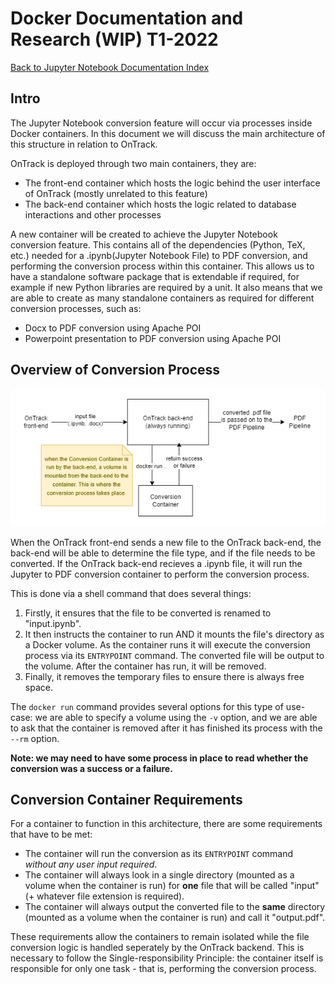 # Docker Documentation and Research (WIP) T1-2022

[Back to Jupyter Notebook Documentation Index](Index.md)

## Intro

The Jupyter Notebook conversion feature will occur via processes inside Docker containers. In this
document we will discuss the main architecture of this structure in relation to OnTrack.

OnTrack is deployed through two main containers, they are:

- The front-end container which hosts the logic behind the user interface of OnTrack (mostly
  unrelated to this feature)
- The back-end container which hosts the logic related to database interactions and other processes

A new container will be created to achieve the Jupyter Notebook conversion feature. This contains
all of the dependencies (Python, TeX, etc.) needed for a .ipynb(Jupyter Notebook File) to PDF
conversion, and performing the conversion process within this container. This allows us to have a
standalone software package that is extendable if required, for example if new Python libraries are
required by a unit. It also means that we are able to create as many standalone containers as
required for different conversion processes, such as:

- Docx to PDF conversion using Apache POI
- Powerpoint presentation to PDF conversion using Apache POI

## Overview of Conversion Process

[<img src="docker_flow.png" />](docker_flow.png)

When the OnTrack front-end sends a new file to the OnTrack back-end, the back-end will be able to
determine the file type, and if the file needs to be converted. If the OnTrack back-end recieves a
.ipynb file, it will run the Jupyter to PDF conversion container to perform the conversion process.

This is done via a shell command that does several things:

1. Firstly, it ensures that the file to be converted is renamed to "input.ipynb".
2. It then instructs the container to run AND it mounts the file's directory as a Docker volume. As
   the container runs it will execute the conversion process via its `ENTRYPOINT` command. The
   converted file will be output to the volume. After the container has run, it will be removed.
3. Finally, it removes the temporary files to ensure there is always free space.

The `docker run` command provides several options for this type of use-case: we are able to specify
a volume using the `-v` option, and we are able to ask that the container is removed after it has
finished its process with the `--rm` option.

**Note: we may need to have some process in place to read whether the conversion was a success or a
failure.**

## Conversion Container Requirements

For a container to function in this architecture, there are some requirements that have to be met:

- The container will run the conversion as its `ENTRYPOINT` command _without any user input
  required_.
- The container will always look in a single directory (mounted as a volume when the container is
  run) for **one** file that will be called "input" (+ whatever file extension is required).
- The container will always output the converted file to the **same** directory (mounted as a volume
  when the container is run) and call it "output.pdf".

These requirements allow the containers to remain isolated while the file conversion logic is
handled seperately by the OnTrack backend. This is necessary to follow the Single-responsibility
Principle: the container itself is responsible for only one task - that is, performing the
conversion process.
